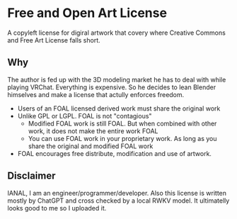 # Free and Open Art License

A copyleft license for digiral artwork that covery where Creative Commons and Free Art License falls short.

## Why

The author is fed up with the 3D modeling market he has to deal with while playing VRChat. Everything is expensive. So he decides to lean Blender himselves and make a license that actully enforces freedom.

* Users of an FOAL licensed derived work must share the original work
* Unlike GPL or LGPL. FOAL is not "contagious"
  * Modified FOAL work is still FOAL. But when combined with other work, it does not make the entire work FOAL
  * You can use FOAL work in your proprietary work. As long as you share the original and modified FOAL work
* FOAL encourages free distribute, modification and use of artwork.

## Disclaimer

IANAL, I am an engineer/programmer/developer. Also this license is written mostly by ChatGPT and cross checked by a local RWKV model. It ultimatelly looks good to me so I uploaded it.
